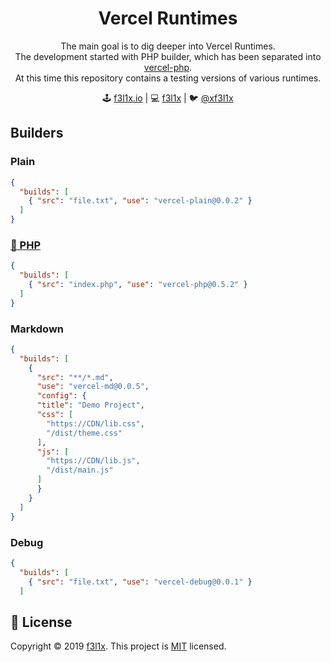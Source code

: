 <h1 align=center>Vercel Runtimes</h1>

<p align=center>
The main goal is to dig deeper into Vercel Runtimes. <br/>
The development started with PHP builder, which has been separated into <a href="https://github.com/vercel-community/php">vercel-php</a>. <br>
At this time this repository contains a testing versions of various runtimes.
</p>

<p align=center>
🕹 <a href="https://f3l1x.io">f3l1x.io</a> | 💻 <a href="https://github.com/f3l1x">f3l1x</a> | 🐦 <a href="https://twitter.com/xf3l1x">@xf3l1x</a>
</p>

## Builders

### Plain

```json
{
  "builds": [
    { "src": "file.txt", "use": "vercel-plain@0.0.2" }
  ]
}
```

### [🐘 PHP](https://github.com/vercel-community/php)

```json
{
  "builds": [
    { "src": "index.php", "use": "vercel-php@0.5.2" }
  ]
}
```

### Markdown

```json
{
  "builds": [
    {
      "src": "**/*.md",
      "use": "vercel-md@0.0.5",
      "config": {
      "title": "Demo Project",
      "css": [
        "https://CDN/lib.css",
        "/dist/theme.css"
      ],
      "js": [
        "https://CDN/lib.js",
        "/dist/main.js"
      ]
      }
    }
  ]
}
```

### Debug

```json
{
  "builds": [
    { "src": "file.txt", "use": "vercel-debug@0.0.1" }
  ]
```

## 📝 License

Copyright © 2019 [f3l1x](https://github.com/f3l1x).
This project is [MIT](LICENSE) licensed.
